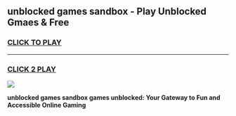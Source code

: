 
## unblocked games sandbox - Play Unblocked Gmaes & Free
<h3>
<a href="https://premium.freeplayer.one?title=unblocked_games_sandbox&ref=19F">CLICK TO PLAY</a></h3>
<hr>

<h3>
<a href="https://premium.freeplayer.one?title=unblocked_games_sandbox&ref=19F">CLICK 2 PLAY</a>
  
</h3>

<a href="https://premium.freeplayer.one?title=unblocked_games_sandbox&ref=19F/"><img src="https://clearcache.store/games.png"></a>


**unblocked games sandbox games unblocked: Your Gateway to Fun and Accessible Online Gaming**

